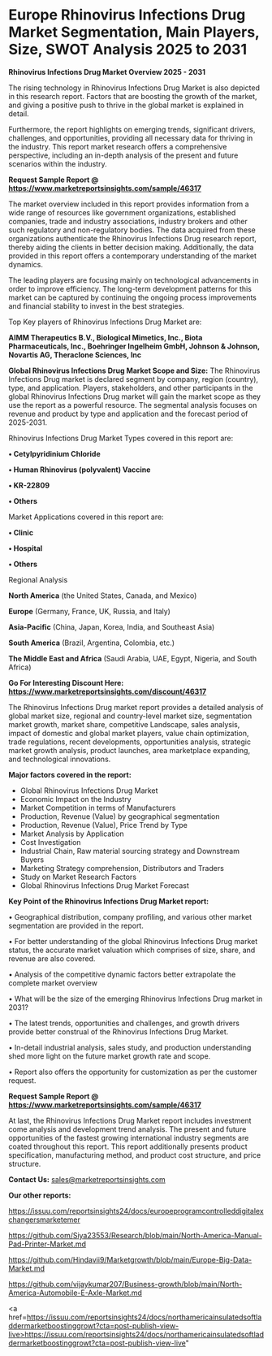 # Europe Rhinovirus Infections Drug Market Segmentation, Main Players, Size, SWOT Analysis 2025 to 2031

<Strong> Rhinovirus Infections Drug Market Overview 2025 - 2031</strong>

The rising technology in Rhinovirus Infections Drug Market is also depicted in this research report. Factors that are boosting the growth of the market, and giving a positive push to thrive in the global market is explained in detail.

Furthermore, the report highlights on emerging trends, significant drivers, challenges, and opportunities, providing all necessary data for thriving in the industry. This report market research offers a comprehensive perspective, including an in-depth analysis of the present and future scenarios within the industry.

<strong>Request Sample Report @ <a href=https://www.marketreportsinsights.com/sample/46317>https://www.marketreportsinsights.com/sample/46317</a></strong>

The market overview included in this report provides information from a wide range of resources like government organizations, established companies, trade and industry associations, industry brokers and other such regulatory and non-regulatory bodies. The data acquired from these organizations authenticate the Rhinovirus Infections Drug research report, thereby aiding the clients in better decision making. Additionally, the data provided in this report offers a contemporary understanding of the market dynamics.

The leading players are focusing mainly on technological advancements in order to improve efficiency. The long-term development patterns for this market can be captured by continuing the ongoing process improvements and financial stability to invest in the best strategies.

Top Key players of Rhinovirus Infections Drug Market are:

<strong>AIMM Therapeutics B.V., Biological Mimetics, Inc., Biota Pharmaceuticals, Inc., Boehringer Ingelheim GmbH, Johnson & Johnson, Novartis AG, Theraclone Sciences, Inc</strong>

<strong><b>Global Rhinovirus Infections Drug Market Scope and Size:</b></strong>
The Rhinovirus Infections Drug market is declared segment by company, region (country), type, and application. Players, stakeholders, and other participants in the global Rhinovirus Infections Drug market will gain the market scope as they use the report as a powerful resource. The segmental analysis focuses on revenue and product by type and application and the forecast period of 2025-2031.

Rhinovirus Infections Drug Market Types covered in this report are:

<strong>•  Cetylpyridinium Chloride

•  Human Rhinovirus (polyvalent) Vaccine

•  KR-22809

•  Others</strong>

Market Applications covered in this report are:

<strong>•  Clinic

•  Hospital

•  Others</strong> 

Regional Analysis

<strong>North America</strong> (the United States, Canada, and Mexico)

<strong>Europe</strong> (Germany, France, UK, Russia, and Italy)

<strong>Asia-Pacific</strong> (China, Japan, Korea, India, and Southeast Asia)

<strong>South America</strong> (Brazil, Argentina, Colombia, etc.)

<strong>The Middle East and Africa</strong> (Saudi Arabia, UAE, Egypt, Nigeria, and South Africa)

<strong>Go For Interesting Discount Here: <a href=https://www.marketreportsinsights.com/discount/46317>https://www.marketreportsinsights.com/discount/46317</a></strong>

The Rhinovirus Infections Drug market report provides a detailed analysis of global market size, regional and country-level market size, segmentation market growth, market share, competitive Landscape, sales analysis, impact of domestic and global market players, value chain optimization, trade regulations, recent developments, opportunities analysis, strategic market growth analysis, product launches, area marketplace expanding, and technological innovations.

<strong><b>Major factors covered in the report:</b></strong>
<ul>
  <li>Global Rhinovirus Infections Drug Market </li>
  <li>Economic Impact on the Industry</li>
  <li>Market Competition in terms of Manufacturers</li>
  <li>Production, Revenue (Value) by geographical segmentation</li>
  <li>Production, Revenue (Value), Price Trend by Type</li>
  <li>Market Analysis by Application</li>
  <li>Cost Investigation</li>
  <li>Industrial Chain, Raw material sourcing strategy and Downstream Buyers</li>
  <li>Marketing Strategy comprehension, Distributors and Traders</li>
  <li>Study on Market Research Factors</li>
  <li>Global Rhinovirus Infections Drug Market Forecast</li>
</ul>

<strong><b>Key Point of the Rhinovirus Infections Drug Market report:</b></strong>

• Geographical distribution, company profiling, and various other market segmentation are provided in the report.

• For better understanding of the global Rhinovirus Infections Drug market status, the accurate market valuation which comprises of size, share, and revenue are also covered.

• Analysis of the competitive dynamic factors better extrapolate the complete market overview

• What will be the size of the emerging Rhinovirus Infections Drug market in 2031?

• The latest trends, opportunities and challenges, and growth drivers provide better construal of the Rhinovirus Infections Drug Market.

• In-detail industrial analysis, sales study, and production understanding shed more light on the future market growth rate and scope.

• Report also offers the opportunity for customization as per the customer request.

<strong>Request Sample Report @ <a href=https://www.marketreportsinsights.com/sample/46317>https://www.marketreportsinsights.com/sample/46317</a></strong>

At last, the Rhinovirus Infections Drug Market report includes investment come analysis and development trend analysis. The present and future opportunities of the fastest growing international industry segments are coated throughout this report. This report additionally presents product specification, manufacturing method, and product cost structure, and price structure.

<strong>Contact Us:</strong>
sales@marketreportsinsights.com

<strong>Our other reports:</strong>

<a href=https://issuu.com/reportsinsights24/docs/europeprogramcontrolleddigitalexchangersmarketemer>https://issuu.com/reportsinsights24/docs/europeprogramcontrolleddigitalexchangersmarketemer</a>

<a href=https://github.com/Siya23553/Research/blob/main/North-America-Manual-Pad-Printer-Market.md>https://github.com/Siya23553/Research/blob/main/North-America-Manual-Pad-Printer-Market.md</a>

<a href=https://github.com/Hindavii9/Marketgrowth/blob/main/Europe-Big-Data-Market.md>https://github.com/Hindavii9/Marketgrowth/blob/main/Europe-Big-Data-Market.md</a>

<a href=https://github.com/vijaykumar207/Business-growth/blob/main/North-America-Automobile-E-Axle-Market.md>https://github.com/vijaykumar207/Business-growth/blob/main/North-America-Automobile-E-Axle-Market.md</a>

<a href=https://issuu.com/reportsinsights24/docs/northamericainsulatedsoftladdermarketboostinggrowt?cta=post-publish-view-live>https://issuu.com/reportsinsights24/docs/northamericainsulatedsoftladdermarketboostinggrowt?cta=post-publish-view-live</a>"
